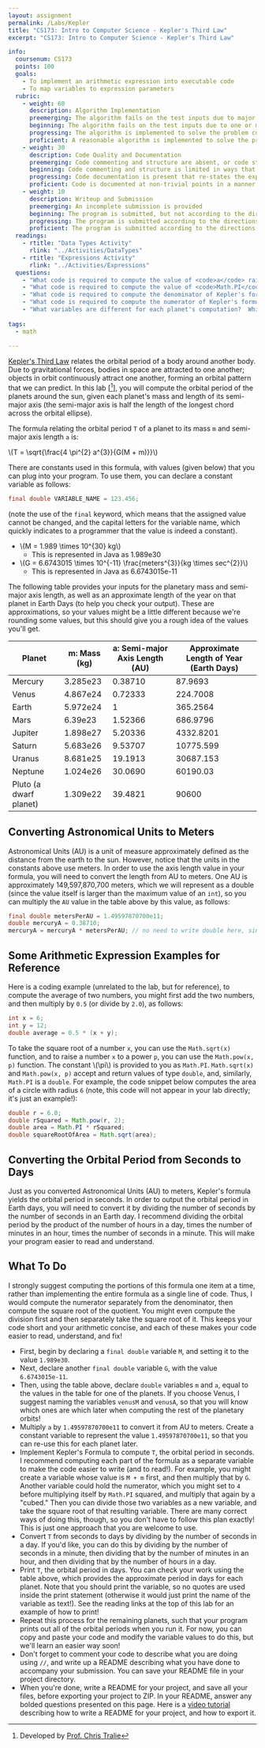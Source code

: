 ```yaml
---
layout: assignment
permalink: /Labs/Kepler
title: "CS173: Intro to Computer Science - Kepler's Third Law"
excerpt: "CS173: Intro to Computer Science - Kepler's Third Law"

info:
  coursenum: CS173
  points: 100
  goals:
    - To implement an arithmetic expression into executable code
    - To map variables to expression parameters
  rubric:
    - weight: 60
      description: Algorithm Implementation
      preemerging: The algorithm fails on the test inputs due to major issues, or the program fails to compile and/or run
      beginning: The algorithm fails on the test inputs due to one or more minor issues
      progressing: The algorithm is implemented to solve the problem correctly according to given test inputs, but would fail if executed in a general case due to a minor issue or omission in the algorithm design or implementation
      proficient: A reasonable algorithm is implemented to solve the problem which correctly solves the problem according to the given test inputs, and would be reasonably expected to solve the problem in the general case
    - weight: 30
      description: Code Quality and Documentation
      preemerging: Code commenting and structure are absent, or code structure departs significantly from best practice, and/or the code departs significantly from the style guide
      beginning: Code commenting and structure is limited in ways that reduce the readability of the program, and/or there are minor departures from the style guide
      progressing: Code documentation is present that re-states the explicit code definitions, and/or code is written that mostly adheres to the style guide
      proficient: Code is documented at non-trivial points in a manner that enhances the readability of the program, and code is written according to the style guide
    - weight: 10
      description: Writeup and Submission
      preemerging: An incomplete submission is provided
      beginning: The program is submitted, but not according to the directions in one or more ways (for example, because it is lacking a readme writeup or missing answers to written questions)
      progressing: The program is submitted according to the directions with a minor omission or correction needed, including a readme writeup describing the solution and answering nearly all questions posed in the instructions
      proficient: The program is submitted according to the directions, including a readme writeup describing the solution and answering all questions posed in the instructions
  readings:
    - rtitle: "Data Types Activity"
      rlink: "../Activities/DataTypes"
    - rtitle: "Expressions Activity"
      rlink: "../Activities/Expressions"      
  questions:
    - "What code is required to compute the value of <code>a</code> raised to the power of 3?"
    - "What code is required to compute the value of <code>Math.PI</code> raised to the power of 2?"
    - "What code is required to compute the denominator of Kepler's formula?"
    - "What code is required to compute the numerator of Kepler's formula?"
    - "What variables are different for each planet's computation?  Which variables are re-used for all planets?"
    
tags:
  - math
  
---
```


[Kepler's Third Law](https://en.wikipedia.org/wiki/Kepler's_laws_of_planetary_motion#Third_law_of_Kepler) relates the orbital period of a body around another body.  Due to gravitational forces, bodies in space are attracted to one another; objects in orbit continuously attract one another, forming an orbital pattern that we can predict.   In this lab \[[^1]\], you will compute the orbital period of the planets around the sun, given each planet's mass and length of its semi-major axis (the semi-major axis is half the length of the longest chord across the orbital ellipse).

The formula relating the orbital period `T` of a planet to its mass `m` and semi-major axis length `a` is:

<span>\\(T = \sqrt{\frac{4 \pi^{2} a^{3}}{G(M + m)}}\\)</span>

There are constants used in this formula, with values (given below) that you can plug into your program.  To use them, you can declare a constant variable as follows:

```java
final double VARIABLE_NAME = 123.456;
```

(note the use of the `final` keyword, which means that the assigned value cannot be changed, and the capital letters for the variable name, which quickly indicates to a programmer that the value is indeed a constant).

* <span>\\(M = 1.989 \times 10^{30} kg\\)</span> 
    * This is represented in Java as 1.989e30
* <span>\\(G = 6.6743015 \times 10^{-11} \frac{meters^{3}}{kg \times sec^{2}}\\)</span> 
    * This is represented in Java as 6.6743015e-11

The following table provides your inputs for the planetary mass and semi-major axis length, as well as an approximate length of the year on that planet in Earth Days (to help you check your output).  These are approximations, so your values might be a little different because we're rounding some values, but this should give you a rough idea of the values you'll get.

| Planet | m: Mass (kg) | a: Semi-major Axis Length (AU) | Approximate Length of Year (Earth Days) |
|-|-|-|-|
| Mercury | 3.285e23 | 0.38710 | 87.9693 |
| Venus | 4.867e24 | 0.72333 | 224.7008 |
| Earth | 5.972e24 | 1 | 365.2564 |
| Mars | 6.39e23 | 1.52366 | 686.9796 |
| Jupiter | 1.898e27 | 5.20336 | 4332.8201 |
| Saturn | 5.683e26 | 9.53707 | 10775.599 |
| Uranus | 8.681e25 | 19.1913 | 30687.153 |
| Neptune | 1.024e26 | 30.0690 | 60190.03 |
| Pluto  (a dwarf planet) | 1.309e22 | 39.4821 | 90600 |

## Converting Astronomical Units to Meters
Astronomical Units (AU) is a unit of measure approximately defined as the distance from the earth to the sun.  However, notice that the units in the constants above use meters.  In order to use the axis length value in your formula, you will need to convert the length from AU to meters.  One AU is approximately 149,597,870,700 meters, which we will represent as a double (since the value itself is larger than the maximum value of an `int`), so you can multiply the `AU` value in the table above by this value, as follows:

```java
final double metersPerAU = 1.49597870700e11;
double mercuryA = 0.38710;
mercuryA = mercuryA * metersPerAU; // no need to write double here, since we've already declared mercuryA as a double above!
```

## Some Arithmetic Expression Examples for Reference
Here is a coding example (unrelated to the lab, but for reference), to compute the average of two numbers, you might first add the two numbers, and then multiply by `0.5` (or divide by `2.0`), as follows:

```java
int x = 6;
int y = 12;
double average = 0.5 * (x + y);

```

To take the square root of a number `x`, you can use the `Math.sqrt(x)` function, and to raise a number `x` to a power `p`, you can use the `Math.pow(x, p)` function.  The constant <span>\\(\pi\\)</span> is provided to you as `Math.PI`.  `Math.sqrt(x)` and `Math.pow(x, p)` accept and return values of type `double`, and, similarly, `Math.PI` is a `double`.  For example, the code snippet below computes the area of a circle with radius `6` (note, this code will not appear in your lab directly; it's just an example!):

```java
double r = 6.0;
double rSquared = Math.pow(r, 2);
double area = Math.PI * rSquared;
double squareRootOfArea = Math.sqrt(area);
```

## Converting the Orbital Period from Seconds to Days
Just as you converted Astronomical Units (AU) to meters, Kepler's formula yields the orbital period in seconds.  In order to output the orbital period in Earth days, you will need to convert it by dividing the number of seconds by the number of seconds in an Earth day.  I recommend dividing the orbital period by the product of the number of hours in a day, times the number of minutes in an hour, times the number of seconds in a minute.  This will make your program easier to read and understand.

## What To Do
I strongly suggest computing the portions of this formula one item at a time, rather than implementing the entire formula as a single line of code.  Thus, I would compute the numerator separately from the denominator, then compute the square root of the quotient.  You might even compute the division first and then separately take the square root of it.  This keeps your code short and your arithmetic concise, and each of these makes your code easier to read, understand, and fix!

* First, begin by declaring a `final double` variable `M`, and setting it to the value `1.989e30`.
* Next, declare another `final double` variable `G`, with the value `6.6743015e-11`.
* Then, using the table above, declare `double` variables `m` and `a`, equal to the values in the table for one of the planets.  If you choose Venus, I suggest naming the variables `venusM` and `venusA`, so that you will know which ones are which later when computing the rest of the planetary orbits!
* Multiply `a` by `1.49597870700e11` to convert it from AU to meters.  Create a constant variable to represent the value `1.49597870700e11`, so that you can re-use this for each planet later.
* Implement Kepler's Formula to compute `T`, the orbital period in seconds.  I recommend computing each part of the formula as a separate variable to make the code easier to write (and to read!).  For example, you might create a variable whose value is `M + m` first, and then multiply that by `G`.  Another variable could hold the numerator, which you might set to `4` before multiplying itself by `Math.PI` squared, and multiply that again by a "cubed."  Then you can divide those two variables as a new variable, and take the square root of that resulting variable.  There are many correct ways of doing this, though, so you don't have to follow this plan exactly!  This is just one approach that you are welcome to use.
* Convert `T` from seconds to days by dividing by the number of seconds in a day.  If you'd like, you can do this by dividing by the number of seconds in a minute, then dividing that by the number of minutes in an hour, and then dividing that by the number of hours in a day.
* Print `T`, the orbital period in days.  You can check your work using the table above, which provides the approximate period in days for each planet.  Note that you should print the variable, so no quotes are used inside the print statement (otherwise it would just print the name of the variable as text!).  See the reading links at the top of this lab for an example of how to print!
* Repeat this process for the remaining planets, such that your program prints out all of the orbital periods when you run it.  For now, you can copy and paste your code and modify the variable values to do this, but we'll learn an easier way soon!
* Don't forget to comment your code to describe what you are doing using `//`, and write up a README describing what you have done to accompany your submission.  You can save your README file in your project directory.  
* When you're done, write a README for your project, and save all your files, before exporting your project to ZIP.  In your README, answer any bolded questions presented on this page.  Here is a [video tutorial](../Modules/IDE/Module2) describing how to write a README for your project, and how to export it.  

[^1]: Developed by [Prof. Chris Tralie](https://www.ursinus.edu/live/profiles/4502-christopher-j-tralie)
